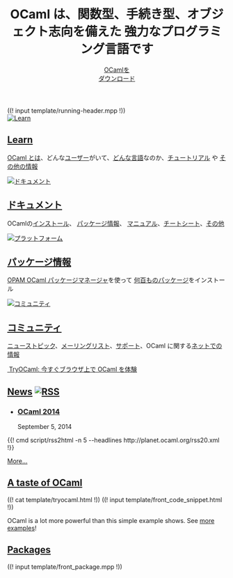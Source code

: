 <!-- ((! set title OCaml !)) ((! set core !)) ((! set nobreadcrumb !)) -->
<!-- ((! set advertise_rss true !)) -->

<header id="home-header">
    <div class="container">
        <div class="row">
            <h1 class="span9">OCaml は、関数型、手続き型、オブジェクト志向を備えた 強力なプログラミング言語です</h1>
            <div class="span3">
                <div>
                <a class="btn" href="/docs/install.html">OCamlを<br/>ダウンロード</a>
                </div>
            </div>
        </div>
    </div>
</header>
<div class="container core-running-header">
((! input template/running-header.mpp !))
</div>
<div class="container">
    <div class="row home-hero">
        <div class="span8">
            <div class="row">
                <section class="span4 home-feature">
                    <a href="/learn/">
                        <img src="/img/learn-large.png" alt="Learn">
                    </a>
                    <h1><a href="/learn/">Learn</a></h1>
                    <p><a href="/learn/description.html">OCaml とは</a>、どんな<a href="/learn/success.html">ユーザー</a>がいて、<a href="learn/taste.html">どんな言語</a>なのか、<a href="/learn/tutorials/">チュートリアル</a> や <a href="/learn/">その他の情報</a></p>
                </section>
                <section class="span4 home-feature">
                    <a href="/docs/">
                        <img src="/img/documentation-large.png" alt="ドキュメント">
                    </a>
                    <h1><a href="/docs/">ドキュメント</a></h1>
                    <p>OCamlの<a href="docs/install.html" >インストール</a>、
					<a href="https://opam.ocaml.org/pkg/">パッケージ情報</a>、
					<a href="http://caml.inria.fr/pub/docs/manual-ocaml/"
					target="_blank"
					>マニュアル</a>、<a href="/docs/cheat_sheets.html">チートシート</a>、<a href="/docs/">その他</a></p>
                </section>
            </div>
            <div class="row">
                <section class="span4 home-feature">
                    <a href="https://opam.ocaml.org">
                        <img src="/img/platform-large.png" alt="プラットフォーム">                    </a>
                    <h1><a href="https://opam.ocaml.org">パッケージ情報</a></h1>
                    <p><a href="https://opam.ocaml.org">OPAM OCaml パッケージマネージャ</a>を使って
					<a href="https://opam.ocaml.org/pkg/">何百ものパッケージ</a>をインストール</p>
                </section>
                <section class="span4 home-feature">
                    <a href="/community/">
                        <img src="/img/community-large.png" alt="コミュニティ">
                    </a>
                    <h1><a href="/community/">コミュニティ</a></h1>
                    <p><a href="/community/planet/">ニューストピック</a>、<a href="/community/mailing_lists.html">メーリングリスト</a>、<a href="/community/support.html">サポート</a>、OCaml に関する<a href="/community/#ocaml-around-web">ネットでの情報</a></p>
                </section>
            </div>
            <div id="home-learn">
                <a href="http://try.ocamlpro.com">
                    <img class="hidden-phone" src="/img/learn-ocaml.png" alt="">
                    TryOCaml: 今すぐブラウザ上で OCaml を体験
                </a>
            </div>
        </div>
        <section id="home-news" class="span4 condensed">
            <h1 class="ruled">
                <a href="/community/planet/"
				title="See planet posts">News</a>
                <a href="http://planet.ocaml.org/rss20.xml"
				title="Planet RSS feed"
				><img src="/img/rss.png" alt="RSS"></a>
            </h1>
			<ul class="news-feed" style="margin-bottom: 0px">
			<li><article>
			  <h1><a title="OCaml Users and Developers Workshop"
			       href="/meetings/ocaml/2014/">OCaml 2014</a></h1>
			  <p>September 5, 2014</p>
			  <a title="OCaml Users and Developers Workshop"
			     href="/meetings/ocaml/2014/">
			  <img alt="" src="/img/announcement.png" /></a>
			</article></li>
	        </ul>
            {{! cmd script/rss2html -n 5 --headlines http://planet.ocaml.org/rss20.xml !}}
            <p><a href="community/planet/">More...</a></p>
        </section>
    </div>
    <div class="row">
        <section class="span6 condensed">
            <h1><a href="learn/taste.html">A taste of OCaml</a></h1>
            ((! cat template/tryocaml.html !))
            ((! input template/front_code_snippet.html !))
            <p>OCaml is a lot more powerful than this simple example shows. See <a href="/learn/taste.html">more examples</a>!</p>
        </section>
        <section class="span6 condensed">
            <h1><a href='http://opam.ocaml.org/pkg/index-date.html'>Packages</a></h1>
            ((! input template/front_package.mpp !))
        </section>
    </div>
</div>

